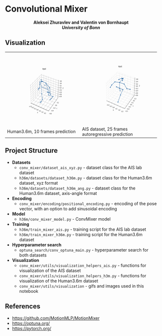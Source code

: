 
# Convolutional Mixer

<div align="center">
  <b>Aleksei Zhuravlev and Valentin von Bornhaupt</b><br>
  <b><i>University of Bonn</i></b>
</div>

## Visualization

<table>
  <tr>
    <td><img src="conv_mixer/visualization/best_model_h36m/walking_1_10.gif" width="320" height="240"><br />Human3.6m, 10 frames prediction</td>
    <td><img src="conv_mixer/visualization/best_model_ais_autoregressive/2021-08-04-singlePerson_001_20_10.gif" width="320" height="240"><br />AIS dataset, 25 frames autoregressive prediction</td>
    </tr>
</table>

## Project Structure

* **Datasets**
  - `conv_mixer/dataset_ais_xyz.py` - dataset class for the AIS lab dataset
  - `h36m/datasets/dataset_h36m.py` - dataset class for the Human3.6m dataset, xyz format
  - `h36m/datasets/dataset_h36m_ang.py` - dataset class for the Human3.6m dataset, axis-angle format
* **Encoding**
  - `conv_mixer/encoding/positional_encoding.py` - encoding of the pose vector, with an option to add sinusoidal encoding
* **Model**
  - `h36m/conv_mixer_model.py` - ConvMixer model
* **Training**
  - `h36m/train_mixer_ais.py` - training script for the AIS lab dataset
  - `h36m/train_mixer_h36m.py` - training script for the Human3.6m dataset
* **Hyperparameter search**
  - `optuna_search/conv_optuna_main.py` - hyperparameter search for both datasets
* **Visualization**
  - `conv_mixer/utils/visualization_helpers_ais.py` - functions for visualization of the AIS dataset
  - `conv_mixer/utils/visualization_helpers_h3m.py` - functions for visualization of the Human3.6m dataset
  - `conv_mixer/utils/visualization` - gifs and images used in this notebook

## References

- https://github.com/MotionMLP/MotionMixer
- https://optuna.org/
- https://pytorch.org/

